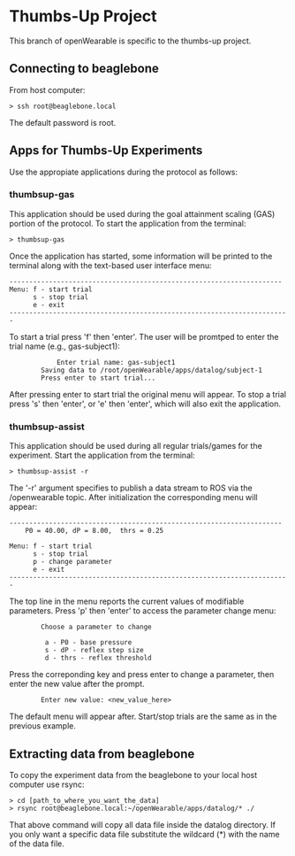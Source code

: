 # Thumbs-Up Project

This branch of openWearable is specific to the thumbs-up project.

## Connecting to beaglebone

From host computer:

```
> ssh root@beaglebone.local
```

The default password is root.

## Apps for Thumbs-Up Experiments

Use the appropiate applications during the protocol as follows:

### thumbsup-gas

This application should be used during the goal attainment scaling (GAS) portion of the protocol. To start the application from the terminal:

```
> thumbsup-gas
```
Once the application has started, some information will be printed to the terminal along with the text-based user interface menu:

```
---------------------------------------------------------------------
Menu: f - start trial
      s - stop trial
      e - exit
-----------------------------------------------------------------------
```

To start a trial press 'f' then 'enter'. The user will be promtped to enter the trial name (e.g., gas-subject1):

```
    		Enter trial name: gas-subject1
		Saving data to /root/openWearable/apps/datalog/subject-1
		Press enter to start trial...
```
After pressing enter to start trial the original menu will appear. To stop a trial press 's' then 'enter', or 'e' then 'enter', which will also exit the application.

### thumbsup-assist

This application should be used during all regular trials/games for the experiment. Start the application from the terminal:

```
> thumbsup-assist -r
```
The '-r' argument specifies to publish a data stream to ROS via the /openwearable topic.
After initialization the corresponding menu will appear:

```
---------------------------------------------------------------------
 	P0 = 40.00,	dP = 8.00,	thrs = 0.25

Menu: f - start trial
      s - stop trial
      p - change parameter
      e - exit
-----------------------------------------------------------------------
```

The top line in the menu reports the current values of modifiable parameters. Press 'p' then 'enter' to access the parameter change menu:

```
		Choose a parameter to change

		 a - P0 - base pressure
		 s - dP - reflex step size
		 d - thrs - reflex threshold
```

Press the correponding key and press enter to change a parameter, then enter the new value after the prompt.
```
		Enter new value: <new_value_here>
```
The default menu will appear after. Start/stop trials are the same as in the previous example.

## Extracting data from beaglebone
To copy the experiment data from the beaglebone to your local host computer use rsync:

```
> cd [path_to_where_you_want_the_data]
> rsync root@beaglebone.local:~/openWearable/apps/datalog/* ./
```
That above command will copy all data file inside the datalog directory. If you only want a specific data file substitute the wildcard (\*) with the name of the data file.


